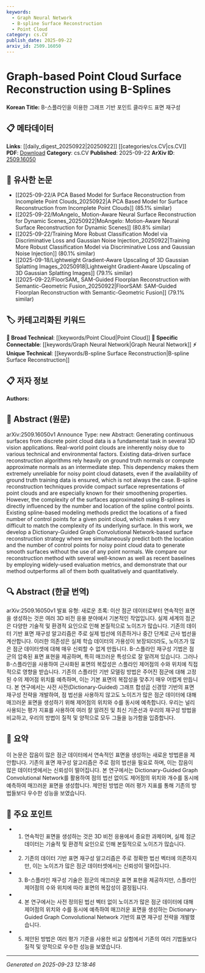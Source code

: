 ```yaml
---
keywords:
  - Graph Neural Network
  - B-spline Surface Reconstruction
  - Point Cloud
category: cs.CV
publish_date: 2025-09-22
arxiv_id: 2509.16050
---
```


<!-- KEYWORD_LINKING_METADATA:
{
  "processed_timestamp": "2025-09-23T12:18:46.261831",
  "vocabulary_version": "1.0",
  "selected_keywords": [
    "Graph Neural Network",
    "B-spline Surface Reconstruction",
    "Point Cloud"
  ],
  "rejected_keywords": [],
  "similarity_scores": {
    "Graph Neural Network": 0.79,
    "B-spline Surface Reconstruction": 0.78,
    "Point Cloud": 0.75
  },
  "extraction_method": "AI_prompt_based",
  "budget_applied": true,
  "candidates_json": {
    "candidates": [
      {
        "surface": "Graph Convolutional Network",
        "canonical": "Graph Neural Network",
        "aliases": [
          "GCN"
        ],
        "category": "specific_connectable",
        "rationale": "Graph Neural Networks are central to the proposed method for surface reconstruction, enhancing connectivity with existing literature.",
        "novelty_score": 0.45,
        "connectivity_score": 0.88,
        "specificity_score": 0.72,
        "link_intent_score": 0.79
      },
      {
        "surface": "B-spline reconstruction",
        "canonical": "B-spline Surface Reconstruction",
        "aliases": [
          "B-spline",
          "Spline Reconstruction"
        ],
        "category": "unique_technical",
        "rationale": "B-spline techniques are specifically highlighted for their smoothening properties in noisy data, offering unique insights into surface reconstruction.",
        "novelty_score": 0.72,
        "connectivity_score": 0.65,
        "specificity_score": 0.81,
        "link_intent_score": 0.78
      },
      {
        "surface": "Point Cloud",
        "canonical": "Point Cloud",
        "aliases": [
          "3D Point Cloud"
        ],
        "category": "broad_technical",
        "rationale": "Point clouds are fundamental to the study, providing a basis for linking various 3D vision applications.",
        "novelty_score": 0.31,
        "connectivity_score": 0.79,
        "specificity_score": 0.68,
        "link_intent_score": 0.75
      }
    ],
    "ban_list_suggestions": [
      "surface reconstruction",
      "control points"
    ]
  },
  "decisions": [
    {
      "candidate_surface": "Graph Convolutional Network",
      "resolved_canonical": "Graph Neural Network",
      "decision": "linked",
      "scores": {
        "novelty": 0.45,
        "connectivity": 0.88,
        "specificity": 0.72,
        "link_intent": 0.79
      }
    },
    {
      "candidate_surface": "B-spline reconstruction",
      "resolved_canonical": "B-spline Surface Reconstruction",
      "decision": "linked",
      "scores": {
        "novelty": 0.72,
        "connectivity": 0.65,
        "specificity": 0.81,
        "link_intent": 0.78
      }
    },
    {
      "candidate_surface": "Point Cloud",
      "resolved_canonical": "Point Cloud",
      "decision": "linked",
      "scores": {
        "novelty": 0.31,
        "connectivity": 0.79,
        "specificity": 0.68,
        "link_intent": 0.75
      }
    }
  ]
}
-->

# Graph-based Point Cloud Surface Reconstruction using B-Splines

**Korean Title:** B-스플라인을 이용한 그래프 기반 포인트 클라우드 표면 재구성

## 📋 메타데이터

**Links**: [[daily_digest_20250922|20250922]] [[categories/cs.CV|cs.CV]]
**PDF**: [Download](https://arxiv.org/pdf/2509.16050.pdf)
**Category**: cs.CV
**Published**: 2025-09-22
**ArXiv ID**: [2509.16050](https://arxiv.org/abs/2509.16050)

## 🔗 유사한 논문
- [[2025-09-22/A PCA Based Model for Surface Reconstruction from Incomplete Point Clouds_20250922|A PCA Based Model for Surface Reconstruction from Incomplete Point Clouds]] (85.1% similar)
- [[2025-09-22/MoAngelo_ Motion-Aware Neural Surface Reconstruction for Dynamic Scenes_20250922|MoAngelo: Motion-Aware Neural Surface Reconstruction for Dynamic Scenes]] (80.8% similar)
- [[2025-09-22/Training More Robust Classification Model via Discriminative Loss and Gaussian Noise Injection_20250922|Training More Robust Classification Model via Discriminative Loss and Gaussian Noise Injection]] (80.1% similar)
- [[2025-09-18/Lightweight Gradient-Aware Upscaling of 3D Gaussian Splatting Images_20250918|Lightweight Gradient-Aware Upscaling of 3D Gaussian Splatting Images]] (79.1% similar)
- [[2025-09-22/FloorSAM_ SAM-Guided Floorplan Reconstruction with Semantic-Geometric Fusion_20250922|FloorSAM: SAM-Guided Floorplan Reconstruction with Semantic-Geometric Fusion]] (79.1% similar)

## 🏷️ 카테고리화된 키워드
**🧠 Broad Technical**: [[keywords/Point Cloud|Point Cloud]]
**🔗 Specific Connectable**: [[keywords/Graph Neural Network|Graph Neural Network]]
**⚡ Unique Technical**: [[keywords/B-spline Surface Reconstruction|B-spline Surface Reconstruction]]

## 📋 저자 정보

**Authors:** 

## 📄 Abstract (원문)

arXiv:2509.16050v1 Announce Type: new 
Abstract: Generating continuous surfaces from discrete point cloud data is a fundamental task in several 3D vision applications. Real-world point clouds are inherently noisy due to various technical and environmental factors. Existing data-driven surface reconstruction algorithms rely heavily on ground truth normals or compute approximate normals as an intermediate step. This dependency makes them extremely unreliable for noisy point cloud datasets, even if the availability of ground truth training data is ensured, which is not always the case. B-spline reconstruction techniques provide compact surface representations of point clouds and are especially known for their smoothening properties. However, the complexity of the surfaces approximated using B-splines is directly influenced by the number and location of the spline control points. Existing spline-based modeling methods predict the locations of a fixed number of control points for a given point cloud, which makes it very difficult to match the complexity of its underlying surface. In this work, we develop a Dictionary-Guided Graph Convolutional Network-based surface reconstruction strategy where we simultaneously predict both the location and the number of control points for noisy point cloud data to generate smooth surfaces without the use of any point normals. We compare our reconstruction method with several well-known as well as recent baselines by employing widely-used evaluation metrics, and demonstrate that our method outperforms all of them both qualitatively and quantitatively.

## 🔍 Abstract (한글 번역)

arXiv:2509.16050v1 발표 유형: 새로운 
초록: 이산 점군 데이터로부터 연속적인 표면을 생성하는 것은 여러 3D 비전 응용 분야에서 기본적인 작업입니다. 실제 세계의 점군은 다양한 기술적 및 환경적 요인으로 인해 본질적으로 노이즈가 많습니다. 기존의 데이터 기반 표면 재구성 알고리즘은 주로 실제 법선에 의존하거나 중간 단계로 근사 법선을 계산합니다. 이러한 의존성은 실제 학습 데이터의 가용성이 보장되더라도, 노이즈가 많은 점군 데이터셋에 대해 매우 신뢰할 수 없게 만듭니다. B-스플라인 재구성 기법은 점군의 압축된 표면 표현을 제공하며, 특히 매끄러운 특성으로 잘 알려져 있습니다. 그러나 B-스플라인을 사용하여 근사화된 표면의 복잡성은 스플라인 제어점의 수와 위치에 직접적으로 영향을 받습니다. 기존의 스플라인 기반 모델링 방법은 주어진 점군에 대해 고정된 수의 제어점 위치를 예측하며, 이는 기본 표면의 복잡성을 맞추기 매우 어렵게 만듭니다. 본 연구에서는 사전 사전(Dictionary-Guided) 그래프 합성곱 신경망 기반의 표면 재구성 전략을 개발하여, 점 법선을 사용하지 않고도 노이즈가 많은 점군 데이터에 대해 매끄러운 표면을 생성하기 위해 제어점의 위치와 수를 동시에 예측합니다. 우리는 널리 사용되는 평가 지표를 사용하여 여러 잘 알려진 및 최신 기준선과 우리의 재구성 방법을 비교하고, 우리의 방법이 질적 및 양적으로 모두 그들을 능가함을 입증합니다.

## 📝 요약

이 논문은 잡음이 많은 점군 데이터에서 연속적인 표면을 생성하는 새로운 방법론을 제안합니다. 기존의 표면 재구성 알고리즘은 주로 점의 법선을 필요로 하며, 이는 잡음이 많은 데이터셋에서는 신뢰성이 떨어집니다. 본 연구에서는 Dictionary-Guided Graph Convolutional Network를 활용하여 점의 법선 없이도 제어점의 위치와 개수를 동시에 예측하여 매끄러운 표면을 생성합니다. 제안된 방법은 여러 평가 지표를 통해 기존의 방법들보다 우수한 성능을 보였습니다.

## 🎯 주요 포인트

- 1. 연속적인 표면을 생성하는 것은 3D 비전 응용에서 중요한 과제이며, 실제 점군 데이터는 기술적 및 환경적 요인으로 인해 본질적으로 노이즈가 많습니다.
- 2. 기존의 데이터 기반 표면 재구성 알고리즘은 주로 정확한 법선 벡터에 의존하지만, 이는 노이즈가 많은 점군 데이터셋에서는 신뢰성이 떨어집니다.
- 3. B-스플라인 재구성 기술은 점군의 매끄러운 표면 표현을 제공하지만, 스플라인 제어점의 수와 위치에 따라 표면의 복잡성이 결정됩니다.
- 4. 본 연구에서는 사전 정의된 법선 벡터 없이 노이즈가 많은 점군 데이터에 대해 제어점의 위치와 수를 동시에 예측하여 매끄러운 표면을 생성하는 Dictionary-Guided Graph Convolutional Network 기반의 표면 재구성 전략을 개발했습니다.
- 5. 제안된 방법은 여러 평가 기준을 사용한 비교 실험에서 기존의 여러 기법들보다 질적 및 양적으로 우수한 성능을 보였습니다.


---

*Generated on 2025-09-23 12:18:46*
